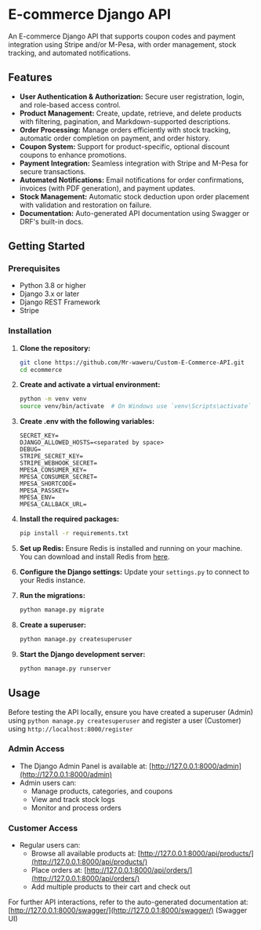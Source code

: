 # E-commerce Django API

An E-commerce Django API that supports coupon codes and payment integration using Stripe and/or M-Pesa, with order management, stock tracking, and automated notifications.

## Features

- **User Authentication & Authorization:** Secure user registration, login, and role-based access control.
- **Product Management:** Create, update, retrieve, and delete products with filtering, pagination, and Markdown-supported descriptions.  
- **Order Processing:** Manage orders efficiently with stock tracking, automatic order completion on payment, and order history.
- **Coupon System:** Support for product-specific, optional discount coupons to enhance promotions.  
- **Payment Integration:** Seamless integration with Stripe and M-Pesa for secure transactions.  
- **Automated Notifications:** Email notifications for order confirmations, invoices (with PDF generation), and payment updates.  
- **Stock Management:** Automatic stock deduction upon order placement with validation and restoration on failure.  
- **Documentation:** Auto-generated API documentation using Swagger or DRF's built-in docs.

## Getting Started

### Prerequisites

- Python 3.8 or higher
- Django 3.x or later
- Django REST Framework
- Stripe

### Installation

1. **Clone the repository:**
   ```bash
   git clone https://github.com/Mr-waweru/Custom-E-Commerce-API.git
   cd ecommerce
   ```

2. **Create and activate a virtual environment:**
   ```bash
   python -m venv venv
   source venv/bin/activate  # On Windows use `venv\Scripts\activate`
   ```

3. **Create .env with the following variables:**
    ```
    SECRET_KEY=
    DJANGO_ALLOWED_HOSTS=<separated by space>
    DEBUG=
    STRIPE_SECRET_KEY=
    STRIPE_WEBHOOK_SECRET=
    MPESA_CONSUMER_KEY=
    MPESA_CONSUMER_SECRET=
    MPESA_SHORTCODE=
    MPESA_PASSKEY=
    MPESA_ENV=
    MPESA_CALLBACK_URL=
    ```

4. **Install the required packages:**
   ```bash
   pip install -r requirements.txt
   ```

5. **Set up Redis:**
   Ensure Redis is installed and running on your machine. You can download and install Redis from [here](https://redis.io/download).

6. **Configure the Django settings:**
   Update your `settings.py` to connect to your Redis instance.

7. **Run the migrations:**
   ```bash
   python manage.py migrate
   ```

8. **Create a superuser:**
   ```bash
   python manage.py createsuperuser
   ```

9. **Start the Django development server:**
   ```bash
   python manage.py runserver
   ```

## Usage  

Before testing the API locally, ensure you have created a superuser (Admin) using ```python manage.py createsuperuser``` and register a user (Customer) using ```http://localhost:8000/register```

### Admin Access  
- The Django Admin Panel is available at: [http://127.0.0.1:8000/admin](http://127.0.0.1:8000/admin)  
- Admin users can:  
  - Manage products, categories, and coupons  
  - View and track stock logs  
  - Monitor and process orders  

### Customer Access  
- Regular users can:  
  - Browse all available products at: [http://127.0.0.1:8000/api/products/](http://127.0.0.1:8000/api/products/)  
  - Place orders at: [http://127.0.0.1:8000/api/orders/](http://127.0.0.1:8000/api/orders/)  
  - Add multiple products to their cart and check out  

For further API interactions, refer to the auto-generated documentation at:  
[http://127.0.0.1:8000/swagger/](http://127.0.0.1:8000/swagger/) (Swagger UI)
